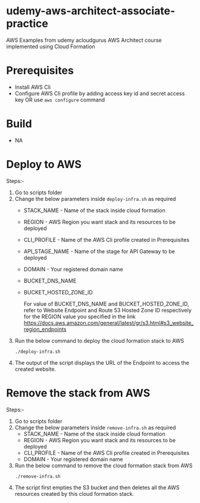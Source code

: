 # udemy-aws-architect-associate-practice
AWS Examples from udemy acloudgurus AWS Architect course implemented using Cloud Formation 

Prerequisites
=====================
* Install AWS Cli
* Configure AWS Cli profile by adding access key id and secret access key OR use ```aws configure``` command 

Build
=====================
* NA

Deploy to AWS
=====================
Steps:-
1. Go to scripts folder
2. Change the below parameters inside ```deploy-infra.sh``` as required
    * STACK_NAME - Name of the stack inside cloud formation
    * REGION - AWS Region you want stack and its resources to be deployed
    * CLI_PROFILE - Name of the AWS Cli profile created in Prerequisites
    * API_STAGE_NAME - Name of the stage for API Gateway to be deployed
    * DOMAIN - Your registered domain name
    * BUCKET_DNS_NAME
    * BUCKET_HOSTED_ZONE_ID 
    
        For value of BUCKET_DNS_NAME and BUCKET_HOSTED_ZONE_ID,
        refer to Website Endpoint and Route 53 Hosted Zone ID  respectively
        for the REGION value you specified in the link
        https://docs.aws.amazon.com/general/latest/gr/s3.html#s3_website_region_endpoints
3. Run the below command to deploy the cloud formation stack to AWS 
    ```
    ./deploy-infra.sh
    ```
4. The output of the script displays the URL of the Endpoint to access the created website.

Remove the stack from AWS
=====================
Steps:-
1. Go to scripts folder
2. Change the below parameters inside ```remove-infra.sh``` as required
    * STACK_NAME - Name of the stack inside cloud formation
    * REGION - AWS Region you want stack and its resources to be deployed
    * CLI_PROFILE - Name of the AWS Cli profile created in Prerequisites
    * DOMAIN - Your registered domain name
3. Run the below command to remove the cloud formation stack from AWS 
    ```
    ./remove-infra.sh
    ```
4. The script first empties the S3 bucket and then deletes all the AWS resources created by this cloud formation stack.
